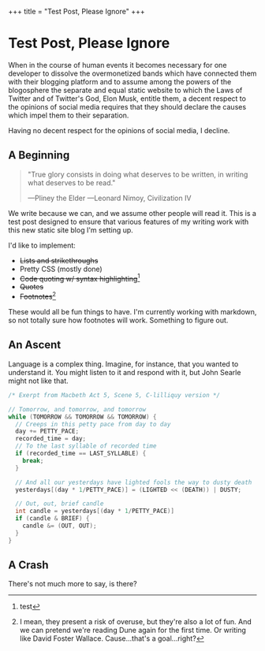 +++
title = "Test Post, Please Ignore"
+++

# Test Post, Please Ignore

When in the course of human events it becomes necessary for one developer to
dissolve the overmonetized bands which have connected them with their blogging
platform and to assume among the powers of the blogosphere the separate and
equal static website to which the Laws of Twitter and of Twitter's God, Elon
Musk, entitle them, a decent respect to the opinions of social media requires
that they should declare the causes which impel them to their separation.

Having no decent respect for the opinions of social media, I decline.

## A Beginning

> "True glory consists in doing what deserves to be written, in writing what
> deserves to be read."
>
> —Pliney the Elder
> —Leonard Nimoy, Civilization IV

We write because we can, and we assume other people will read it. This is a test
post designed to ensure that various features of my writing work with this new
static site blog I'm setting up.

I'd like to implement:

* ~~Lists and strikethroughs~~
* Pretty CSS (mostly done)
* ~~Code quoting w/ syntax highlighting~~[^2]
* ~~Quotes~~
* ~~Footnotes~~[^1]

[^2]: test
[^1]: I mean, they present a risk of overuse, but they're also a lot of fun. And we can pretend we're reading Dune again for the first time. Or writing like David Foster Wallace. Cause...that's a goal...right?

These would all be fun things to have. I'm currently working with markdown, so
not totally sure how footnotes will work. Something to figure out.

## An Ascent

Language is a complex thing. Imagine, for instance, that you wanted to
understand it. You might listen to it and respond with it, but John Searle might
not like that.

```c
/* Exerpt from Macbeth Act 5, Scene 5, C-lilliquy version */

// Tomorrow, and tomorrow, and tomorrow
while (TOMORROW && TOMORROW && TOMORROW) {
  // Creeps in this petty pace from day to day
  day += PETTY_PACE;
  recorded_time = day;
  // To the last syllable of recorded time
  if (recorded_time == LAST_SYLLABLE) {
    break;
  }

  // And all our yesterdays have lighted fools the way to dusty death
  yesterdays[(day * 1/PETTY_PACE)] = (LIGHTED << (DEATH)) | DUSTY;

  // Out, out, brief candle
  int candle = yesterdays[(day * 1/PETTY_PACE)]
  if (candle & BRIEF) {
    candle &= (OUT, OUT);
  }
}
```

## A Crash

There's not much more to say, is there?
